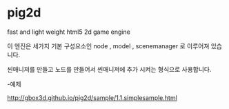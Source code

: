 pig2d
=====

fast and light weight html5 2d game engine

이 엔진은 세가지 기본 구성요소인 
node , model , scenemanager
 로 이루어져 있습니다.

씬매니져를 만들고 노드를 만들어서 씬매니져에 추가 시켜는 형식으로 사용합니다.

-예제

http://gbox3d.github.io/pig2d/sample/1.1.simplesample.html





